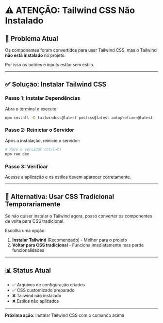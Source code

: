# ⚠️ ATENÇÃO: Tailwind CSS Não Instalado

## 🚨 Problema Atual

Os componentes foram convertidos para usar Tailwind CSS, mas o Tailwind **não está instalado** no projeto.

Por isso os botões e inputs estão sem estilo.

---

## ✅ Solução: Instalar Tailwind CSS

### Passo 1: Instalar Dependências

Abra o terminal e execute:

```bash
npm install -D tailwindcss@latest postcss@latest autoprefixer@latest
```

### Passo 2: Reiniciar o Servidor

Após a instalação, reinicie o servidor:

```bash
# Pare o servidor (Ctrl+C)
npm run dev
```

### Passo 3: Verificar

Acesse a aplicação e os estilos devem aparecer corretamente.

---

## 🔄 Alternativa: Usar CSS Tradicional Temporariamente

Se não quiser instalar o Tailwind agora, posso converter os componentes de volta para CSS tradicional.

Escolha uma opção:

1. **Instalar Tailwind** (Recomendado) - Melhor para o projeto
2. **Voltar para CSS tradicional** - Funciona imediatamente mas perde funcionalidades

---

## 📊 Status Atual

- ✅ Arquivos de configuração criados
- ✅ CSS customizado preparado
- ❌ Tailwind não instalado
- ❌ Estilos não aplicados

---

**Próxima ação**: Instalar Tailwind CSS com o comando acima
